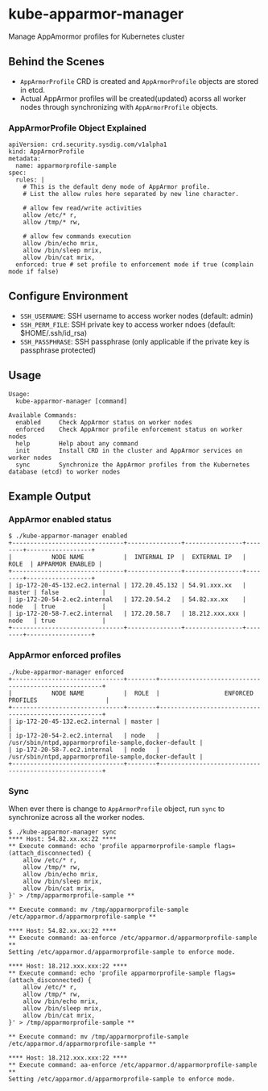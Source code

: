 # kube-apparmor-manager
Manage AppAmormor profiles for Kubernetes cluster

## Behind the Scenes
- `AppArmorProfile` CRD is created and `AppArmorProfile` objects are stored in etcd.
- Actual AppArmor profiles will be created(updated) acorss all worker nodes through synchronizing with `AppArmorProfile` objects.

### AppArmorProfile Object Explained
```
apiVersion: crd.security.sysdig.com/v1alpha1
kind: AppArmorProfile
metadata:
  name: apparmorprofile-sample
spec:
  rules: |
    # This is the default deny mode of AppArmor profile.
    # List the allow rules here separated by new line character.
    
    # allow few read/write activities
    allow /etc/* r,
    allow /tmp/* rw,

    # allow few commands execution
    allow /bin/echo mrix,
    allow /bin/sleep mrix,
    allow /bin/cat mrix,
  enforced: true # set profile to enforcement mode if true (complain mode if false)
```

## Configure Environment
- `SSH_USERNAME`: SSH username to access worker nodes (default: admin)
- `SSH_PERM_FILE`: SSH private key to access worker ndoes (default: $HOME/.ssh/id_rsa)
- `SSH_PASSPHRASE`: SSH passphrase (only applicable if the private key is passphrase protected)

## Usage
```
Usage:
  kube-apparmor-manager [command]

Available Commands:
  enabled     Check AppArmor status on worker nodes
  enforced    Check AppArmor profile enforcement status on worker nodes
  help        Help about any command
  init        Install CRD in the cluster and AppArmor services on worker nodes
  sync        Synchronize the AppArmor profiles from the Kubernetes database (etcd) to worker nodes
```

## Example Output

### AppArmor enabled status
```
$ ./kube-apparmor-manager enabled
+-------------------------------+---------------+----------------+--------+------------------+
|           NODE NAME           |  INTERNAL IP  |  EXTERNAL IP   |  ROLE  | APPARMOR ENABLED |
+-------------------------------+---------------+----------------+--------+------------------+
| ip-172-20-45-132.ec2.internal | 172.20.45.132 | 54.91.xxx.xx   | master | false            |
| ip-172-20-54-2.ec2.internal   | 172.20.54.2   | 54.82.xx.xx    | node   | true             |
| ip-172-20-58-7.ec2.internal   | 172.20.58.7   | 18.212.xxx.xxx | node   | true             |
+-------------------------------+---------------+----------------+--------+------------------+
```

### AppArmor enforced profiles
```
./kube-apparmor-manager enforced
+-------------------------------+--------+------------------------------------------------------+
|           NODE NAME           |  ROLE  |                  ENFORCED PROFILES                   |
+-------------------------------+--------+------------------------------------------------------+
| ip-172-20-45-132.ec2.internal | master |                                                      |
| ip-172-20-54-2.ec2.internal   | node   | /usr/sbin/ntpd,apparmorprofile-sample,docker-default |
| ip-172-20-58-7.ec2.internal   | node   | /usr/sbin/ntpd,apparmorprofile-sample,docker-default |
+-------------------------------+--------+------------------------------------------------------+
```

### Sync

When ever there is change to `AppArmorProfile` object, run `sync` to synchronize across all the worker nodes.
```
$ ./kube-apparmor-manager sync
**** Host: 54.82.xx.xx:22 ****
** Execute command: echo 'profile apparmorprofile-sample flags=(attach_disconnected) {
	allow /etc/* r,
	allow /tmp/* rw,
	allow /bin/echo mrix,
	allow /bin/sleep mrix,
	allow /bin/cat mrix,
}' > /tmp/apparmorprofile-sample **

** Execute command: mv /tmp/apparmorprofile-sample /etc/apparmor.d/apparmorprofile-sample **

**** Host: 54.82.xx.xx:22 ****
** Execute command: aa-enforce /etc/apparmor.d/apparmorprofile-sample **
Setting /etc/apparmor.d/apparmorprofile-sample to enforce mode.

**** Host: 18.212.xxx.xxx:22 ****
** Execute command: echo 'profile apparmorprofile-sample flags=(attach_disconnected) {
	allow /etc/* r,
	allow /tmp/* rw,
	allow /bin/echo mrix,
	allow /bin/sleep mrix,
	allow /bin/cat mrix,
}' > /tmp/apparmorprofile-sample **

** Execute command: mv /tmp/apparmorprofile-sample /etc/apparmor.d/apparmorprofile-sample **

**** Host: 18.212.xxx.xxx:22 ****
** Execute command: aa-enforce /etc/apparmor.d/apparmorprofile-sample **
Setting /etc/apparmor.d/apparmorprofile-sample to enforce mode.
```
